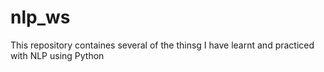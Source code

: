 # nlp_ws
This repository containes several of the thinsg I have learnt and practiced with NLP using Python
